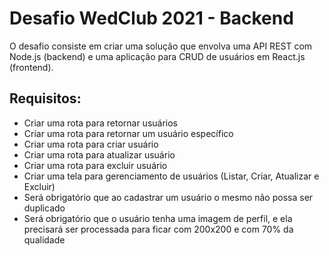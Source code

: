 # Desafio WedClub 2021 - Backend

O desafio consiste em criar uma solução que envolva uma API REST com Node.js (backend) e uma aplicação para CRUD de usuários em React.js (frontend).

## Requisitos:
 - Criar uma rota para retornar usuários
 - Criar uma rota para retornar um usuário específico
 - Criar uma rota para criar usuário
 - Criar uma rota para atualizar usuário
 - Criar uma rota para excluir usuário
 - Criar uma tela para gerenciamento de usuários (Listar, Criar, Atualizar e Excluir)
 - Será obrigatório que ao cadastrar um usuário o mesmo não possa ser duplicado
 - Será obrigatório que o usuário tenha uma imagem de perfil, e ela precisará ser processada para ficar com 200x200 e com 70% da qualidade
